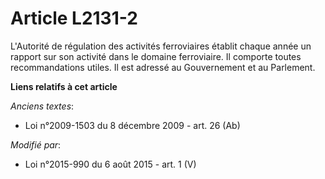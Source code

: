 # Article L2131-2

L'Autorité de régulation des activités ferroviaires établit chaque année un rapport sur son activité dans le domaine
ferroviaire. Il comporte toutes recommandations utiles. Il est adressé au Gouvernement et au Parlement.

**Liens relatifs à cet article**

_Anciens textes_:

  - Loi n°2009-1503 du 8 décembre 2009 - art. 26 (Ab)

_Modifié par_:

  - Loi n°2015-990 du 6 août 2015 - art. 1 (V)
